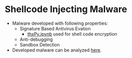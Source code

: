 # Shellcode Injecting Malware

- Malware developed with following properties: 
  - Signature Based Antivirus Evation
    - [thxPy.ipynb](https://github.com/ataberkasar/HUCS-Cookbook/tree/main/BBM425/malware_task/thxPy.ipynb) used for shell code encryption
  - Anti-debugging
  - Sandbox Detection
- Developed malware can be analyzed [here](https://www.virustotal.com/gui/file/621909e49a2dfe706c105cbe5721d6b3d3a935a36ca04d16708d9f7456d9e09c).
